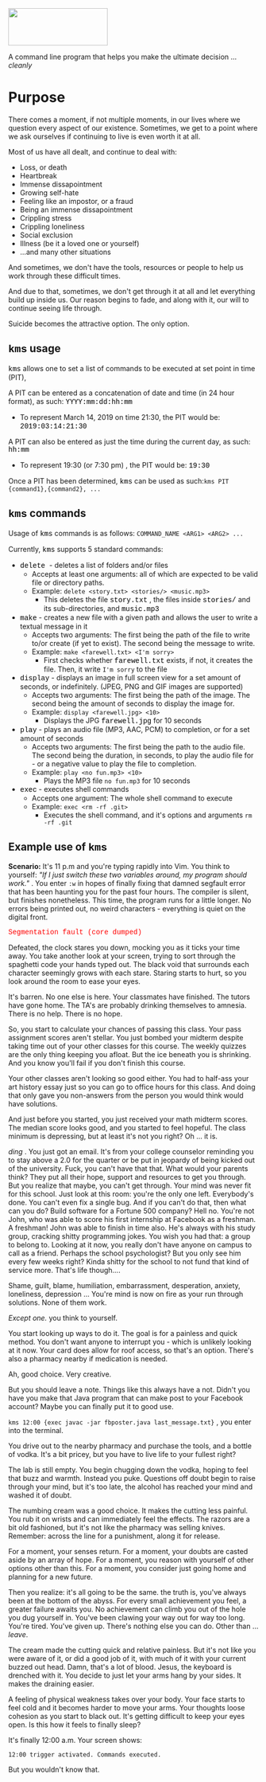 
<img src="https://raw.githubusercontent.com/TypeMonkey/kms/master/kms_logo.png" width="200" height="75">

A command line program that helps you make the ultimate decision ... _cleanly_


# Purpose

There comes a moment, if not multiple moments, in our lives where we question every aspect of our existence. Sometimes, we get to a point where we ask ourselves if continuing to live is even worth it at all.

Most of us have all dealt, and continue to deal with:

* Loss, or death
* Heartbreak
* Immense dissapointment
* Growing self-hate
* Feeling like an impostor, or a fraud
* Being an immense dissapointment
* Crippling stress
* Crippling loneliness
* Social exclusion
* Illness (be it a loved one or yourself)
* ...and many other situations

And sometimes, we don't have the tools, resources or people to help us work through these difficult times. 

And due to that, sometimes, we don't get through it at all and let everything build up inside us. Our reason begins to fade, and along with it, our will to continue seeing life through.

Suicide becomes the attractive option. The only option.

## <font face="courier new"  color="black">kms</font> usage
<font face="courier new" color="black">kms</font> allows one to set a list of commands to be executed at set point in time (PIT),

A PIT can be entered as a concatenation of date and time (in 24 hour format), as such:  <font face="courier new" color="black"> YYYY:mm:dd:hh:mm </font>

* To represent March 14, 2019 on time 21:30, the PIT would be: <font face="courier new" color="black"> 2019:03:14:21:30 </font>

A PIT can also be entered as just the time during the current day, as such: <font face="courier new" color="black"> hh:mm </font>
* To represent 19:30 (or 7:30 pm) , the PIT would be: <font face="courier new" color="black"> 19:30 </font>

Once a PIT has been determined, <font face="courier new" color="black">kms</font> can be used as such:`kms PIT {command1},{command2}, ... `


## <font face="courier new"  color="black">kms</font> commands

Usage of <font face="courier new"  color="black">kms</font> commands is as follows: `COMMAND_NAME <ARG1> <ARG2> ... `

Currently, <font face="courier new"  color="black">kms</font> supports 5 standard commands:

*  <font face="courier new"  color="black">delete </font>- deletes a list of folders and/or files
	* Accepts at least one arguments: all of which are expected to be valid file or directory paths.
	* Example: `delete <story.txt> <stories/> <music.mp3>`
		* This deletes the file <font face="courier new"  color="black">story.txt</font> , the files inside <font face="courier new"  color="black">stories/</font> and its sub-directories, and <font face="courier new"  color="black">music.mp3</font>
* <font face="courier new"  color="black">make</font> - creates a new file with a given path and allows the user to write a textual message in it
	* Accepts two arguments: The first being the path of the file to write to/or create (if yet to exist). The second being the message to write.
	* Example: `make <farewell.txt> <I'm sorry>`
		* First checks whether <font face="courier new"  color="black">farewell.txt</font> exists, if not, it creates the file. Then, it write `I'm sorry` to the file
* <font face="courier new"  color="black">display</font> - displays an image in full screen view for a set amount of seconds, or indefinitely. (JPEG, PNG and GIF images are supported)
	* Accepts two arguments: The first being the path of the image. The second being the amount of seconds to display the image for.
	* Example: `display <farewell.jpg> <10>`
		* Displays the JPG <font face="courier new"  color="black">farewell.jpg</font> for 10 seconds
* <font face="courier new"  color="black">play</font> - plays an audio file (MP3, AAC, PCM) to completion, or for a set amount of seconds
	* Accepts two arguments: The first being the path to the audio file. The second being the duration, in seconds, to play the audio file for - or a negative value to play the file to completion.
	* Example: `play <no fun.mp3> <10>`
		* Plays the MP3 file `no fun.mp3` for 10 seconds
* <font face="courier new"  color="black">exec</font> - executes shell commands
	* Accepts one argument: The whole shell command to execute
	* Example: `exec <rm -rf .git>`
		* Executes the shell command, and it's options and arguments `rm -rf .git`

## Example use of <font face="courier new"  color="black">kms</font>

 **Scenario:**  It's 11 p.m and you're typing rapidly into Vim. You think to yourself: _"If I just switch these two variables around, my program should work."_ . You enter `:w` in hopes of finally fixing that damned segfault error that has been haunting you for the past four hours. The compiler is silent, but finishes nonetheless. This time, the program runs for a little longer. No errors being printed out, no weird characters - everything is quiet on the digital front. 

<font face="courier new"  color="red">Segmentation fault (core dumped)</font>

Defeated, the clock stares you down, mocking you as it ticks your time away. You take another look at your screen, trying to sort through the spaghetti code your hands typed out. The black void that surrounds each character seemingly grows with each stare. Staring starts to hurt, so you look around the room to ease your eyes.

It's barren. No one else is here. Your classmates have finished. The tutors have gone home. The TA's are probably drinking themselves to amnesia. There is no help. There is no hope. 

So, you start to calculate your chances of passing this class. Your pass assignment scores aren't stellar. You just bombed your midterm despite taking time out of your other classes for this course. The weekly quizzes are the only thing keeping you afloat. But the ice beneath you is shrinking. And you know you'll fail if you don't finish this course.

Your other classes aren't looking so good either. You had to half-ass your art history essay just so you can go to office hours for this class. And doing that only gave you non-answers from the person you would think would have solutions.  

And just before you started, you just received your math midterm scores. The median score looks good, and you started to feel hopeful. The class minimum is depressing, but at least it's not you right? Oh ... it is.

_ding_ . You just got an email. It's from your college counselor reminding you to stay above a 2.0 for the quarter or be put in jeopardy of being kicked out of the university. Fuck, you can't have that that. What would your parents think? They put all their hope, support and resources to get you through. But you realize that maybe, you can't get through. Your mind was never fit for this school. Just look at this room: you're the only one left. Everybody's done. You can't even fix a single bug. And if you can't do that, then what can you do? Build software for a Fortune 500 company? Hell no. You're not John, who was able to score his first internship at Facebook as a freshman. A freshman! John was able to finish in time also. He's always with his study group, cracking shitty programming jokes. You wish you had that: a group to belong to. Looking at it now, you really don't have anyone on campus to call as a friend. Perhaps the school psychologist? But you only see him every few weeks right? Kinda shitty for the school to not fund that kind of service more. That's life though....

Shame, guilt, blame, humiliation, embarrassment, desperation, anxiety, loneliness, depression ... You're mind is now on fire as your run through solutions. None of them work. 

_Except one._ you think to yourself.

You start looking up ways to do it. The goal is for a painless and quick method. You don't want anyone to interrupt you - which is unlikely looking at it now. Your card does allow for roof access, so that's an option. There's also a pharmacy nearby if medication is needed.

Ah, good choice. Very creative. 

But you should leave a note. Things like this always have a not. Didn't you have you make that Java program that can make post to your Facebook account? Maybe you can finally put it to good use.

`kms 12:00 {exec javac -jar fbposter.java last_message.txt}` , you enter into the terminal. 

You drive out to the nearby pharmacy and purchase the tools, and a bottle of vodka. It's a bit pricey, but you have to live life to your fullest right? 

The lab is still empty. You begin chugging down the vodka, hoping to feel that buzz and warmth. Instead you puke. Questions off doubt begin to raise through your mind, but it's too late, the alcohol has reached your mind and washed it of doubt. 

The numbing cream was a good choice. It makes the cutting less painful. You rub it on wrists and can immediately feel the effects. The razors are a bit old fashioned, but it's not like the pharmacy was selling knives. Remember: across the line for a punishment, along it for release. 

For a moment, your senses return. For a moment, your doubts are casted aside by an array of hope. For a moment, you reason with yourself of other options other than this. For a moment, you consider just going home and planning for a new future.

Then you realize: it's all going to be the same. the truth is, you've always been at the bottom of the abyss. For every small achievement you feel, a greater failure awaits you. No achievement can climb you out of the hole you dug yourself in. You've been clawing your way out for way too long. You're tired. You've given up. There's nothing else you can do. Other than ... _leave_.

The cream made the cutting quick and relative painless. But it's not like you were aware of it, or did a good job of it, with much of it with your current buzzed out head. Damn, that's a lot of blood. Jesus, the keyboard is drenched with it. You decide to just let your arms hang by your sides. It makes the draining easier.

A feeling of physical weakness takes over your body. Your face starts to feel cold and it becomes harder to move your arms. Your thoughts loose cohesion as you start to black out. It's getting difficult to keep your eyes open. Is this how it feels to finally sleep? 

It's finally 12:00 a.m. Your screen shows:

`12:00 trigger activated. Commands executed.`

But you wouldn't know that.




